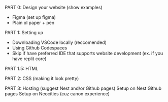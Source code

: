 PART 0: Design your website (show examples)
- Figma (set up figma)
- Plain ol paper + pen 

PART 1: Setting up 
- Downloading VSCode locally (reccomended)
- Using Github Codespaces
- Skip if have preferred IDE that supports website development (ex. if you have replit core)

PART 1.5: HTML

PART 2: CSS (making it look pretty)

PART 3: Hosting (suggest Nest and/or Github pages)
Setup on Nest
Github pages
Setup on Neocities (cuz canon experience)

